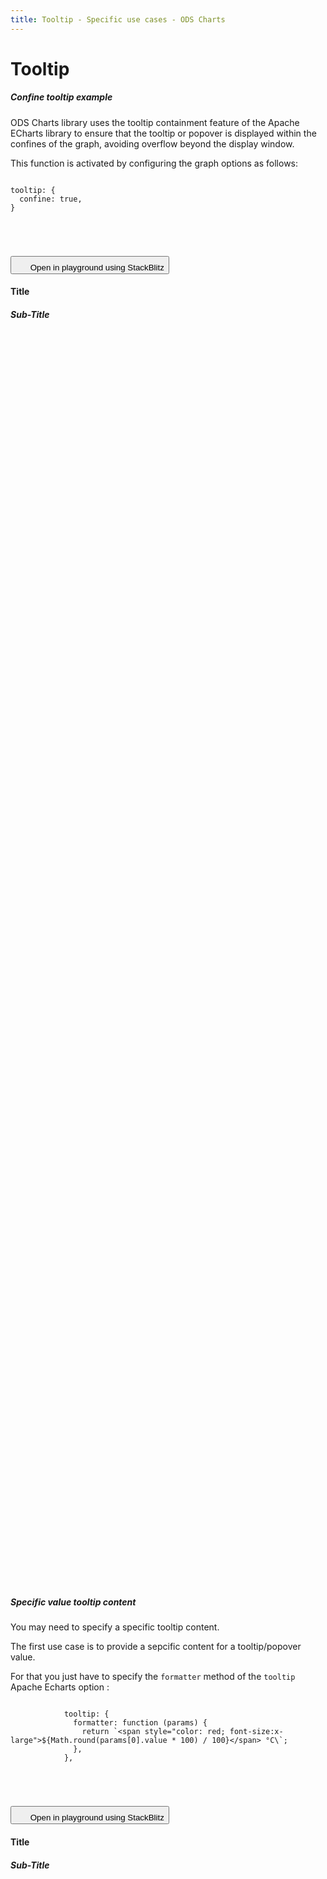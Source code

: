 ```yaml
---
title: Tooltip - Specific use cases - ODS Charts
---
```


<div class="title-bar">
  <div class="container-xxl">
    <h1 class="display-1">Tooltip</h1>
  </div>
</div>
<div class="container pt-3">
  <div class="card w-100">
    <div class="card-body">
      <h5 class="card-title">Confine tooltip example</h5>
      <p class="card-text pe-5">ODS Charts library uses the tooltip containment feature of the Apache ECharts library to ensure that the tooltip or popover is displayed within the confines of the graph, avoiding overflow beyond the display window.</p>
      <p class="card-text pe-5">
        This function is activated by configuring the graph options as follows:
        <code>
          <pre>
tooltip: {
  confine: true,
}
          </pre>
        </code>
      </p>
      <button class="btn btn-icon btn-outline-secondary btn-edit" data-bs-toggle="tooltip" data-bs-placement="top" data-bs-title="Open in playground">
        <svg width="1.25rem" height="1.25rem" fill="currentColor" aria-hidden="true">
          <use xlink:href="#lightning-charge-fill" />
        </svg>
        <span class="visually-hidden">Open in playground using StackBlitz</span>
      </button>
      <div id="div1_htmlId">
        <div class="border border-subtle position-relative">
          <div class="chart_title">
            <h4 class="display-4 mx-3 mb-1 mt-3">Title</h4>
            <h5 class="display-5 mx-3 mb-1 mt-0">Sub-Title</h5>
          </div>
          <div id="div1_holder">
            <div id="div1_chart" style="width: 100%; height: 50vh" class="position-relative"></div>
          </div>
          <div id="div1_legend"></div>
        </div>
      </div>
      <script>
        addViewCode('div1_');
      </script>
    </div>
  </div>
  <script id="div1_codeId">
    ///////////////////////////////////////////////////
    // Used data
    ///////////////////////////////////////////////////

    // Data to be displayed
    var div1_dataOptions = {
      grid: {
        left: '0%',
        right: '0%',
      },
      xAxis: {
        type: 'category',
        data: ['Jan', 'Feb', 'Mar', 'Apr', 'May', 'Jun'],
      },
      yAxis: {},
      series: [
        {
          data: [10, 22, 28.8956454657, 23, 19, 15],
          type: 'bar',
        },
        {
          data: [12, 28.8956454657, 23, 15, 15, 18],
          type: 'line',
        },
      ],
      legend: {
        data: ['label 0', 'label 1'],
      },
      tooltip: {
        confine: true,
      },
    };

    ///////////////////////////////////////////////////
    // ODS Charts
    ///////////////////////////////////////////////////
    // Build the theme
    var div1_themeManager = ODSCharts.getThemeManager();
    echarts.registerTheme(div1_themeManager.name, div1_themeManager.theme);

    // Get the chart holder and initiate it with the generated theme
    var div = document.getElementById('div1_chart');
    var myChart = echarts.init(div, div1_themeManager.name, {
      renderer: 'svg',
    });

    // Set the data to be displayed.
    div1_themeManager.setDataOptions(div1_dataOptions);
    // Register the externalization of the legend.
    div1_themeManager.externalizeLegends(myChart, '#div1_legend');
    // Manage window size changed
    div1_themeManager.manageChartResize(myChart, 'div1_chart');
    // Observe dark / light mode changes
    div1_themeManager.manageThemeObserver(myChart);
    // Register the externalization of the tooltip/popup
    div1_themeManager.externalizePopover();
    // Display the chart using the configured theme and data.
    myChart.setOption(div1_themeManager.getChartOptions());

  </script>
</div>

<div class="container pt-3">
  <div class="card w-100">
    <div class="card-body">
      <h5 class="card-title">Specific value tooltip content</h5>
      <p class="card-text pe-5">You may need to specify a specific tooltip content.</p>
      <p class="card-text pe-5">The first use case is to provide a sepcific content for a tooltip/popover value.</p>
      <p class="card-text pe-5">
        For that you just have to specify the <code>formatter</code> method of the <code>tooltip</code> Apache Echarts option :
        <code>
          <pre>
            tooltip: {
              formatter: function (params) {
                return `&lt;span style="color: red; font-size:x-large">${Math.round(params[0].value * 100) / 100}&lt;/span> °C\`;
              },
            },
          </pre>
        </code>
      </p>
      <button class="btn btn-icon btn-outline-secondary btn-edit" data-bs-toggle="tooltip" data-bs-placement="top" data-bs-title="Open in playground">
        <svg width="1.25rem" height="1.25rem" fill="currentColor" aria-hidden="true">
          <use xlink:href="#lightning-charge-fill" />
        </svg>
        <span class="visually-hidden">Open in playground using StackBlitz</span>
      </button>
      <div id="div6_htmlId">
        <div class="border border-subtle position-relative">
          <div class="chart_title">
            <h4 class="display-4 mx-3 mb-1 mt-3">Title</h4>
            <h5 class="display-5 mx-3 mb-1 mt-0">Sub-Title</h5>
          </div>
          <div id="div6_holder">
            <div id="div6_chart" style="width: 100%; height: 50vh" class="position-relative"></div>
          </div>
          <div id="div6_legend"></div>
        </div>
      </div>
      <script>
        addViewCode('div6_');
      </script>
      <script id="div6_codeId">
        ///////////////////////////////////////////////////
        // Used data
        ///////////////////////////////////////////////////

        var goals = new Array(...new Array(12).keys()).map((i) => {
          return 50 + Math.random() * 50;
        });

        var resultsOK = new Array(...new Array(12).keys()).map((i) => {
          return 50 + Math.random() * 50;
        });

        var resultsNOK = new Array(...new Array(12).keys()).map((i) => {
          return 50 + Math.random() * 50;
        });
        var dates = new Array(...new Array(12).keys()).map((i) => {
          var d = new Date();
          d.setMonth(d.getMonth() - i);
          return d.toLocaleDateString(undefined, {
            month: 'short',
            year: 'numeric',
          });
        });

        // Data to be displayed
        var div6_dataOptions = {
          xAxis: {
            type: 'category',
            data: dates,
          },
          tooltip: {
            formatter: function (params) {
              return `<span style="color: red; font-size:x-large">${Math.round(params[0].value * 100) / 100}</span> °C`;
            },
          },
          series: [
            {
              data: resultsOK,
              type: 'bar',
            },
            {
              data: resultsNOK,
              type: 'bar',
            },
            {
              data: goals,
              type: 'line',
            },
          ],
          legend: {
            data: ['Results OK', 'Results NOK', 'Goal'],
          },
        };

        ///////////////////////////////////////////////////
        // ODS Charts
        ///////////////////////////////////////////////////
        // Build the theme
        var div6_themeManager = ODSCharts.getThemeManager();
        echarts.registerTheme(div6_themeManager.name, div6_themeManager.theme);

        // Get the chart holder and initiate it with the generated theme
        var div = document.getElementById('div6_chart');
        var myChart = echarts.init(div, div6_themeManager.name, {
          renderer: 'svg',
        });

        // Set the data to be displayed.
        div6_themeManager.setDataOptions(div6_dataOptions);
        // Register the externalization of the legend.
        div6_themeManager.manageChartResize(myChart, 'div6_chart');
        // Observe dark / light mode changes
        div6_themeManager.manageThemeObserver(myChart);
        // Register the externalization of the tooltip/popup
        div6_themeManager.externalizePopover();
        // Display the chart using the configured theme and data.
        myChart.setOption(div6_themeManager.getChartOptions());
      </script>
    </div>

  </div>

  <div class="card w-100 mt-3">
    <div class="card-body">
      <h5 class="card-title">Other specific content</h5>
      <p class="card-text pe-5">if you want to specialize more than the value display, you can use the second parameter of the method <code>externalizePopover</code>.</p>
      <p class="card-text pe-5">
        This parameter must implement the <a href="../api/classes/ODSChartsPopoverDefinition"><code>ODSChartsPopoverDefinition</code></a> interface. Generally this is initialized with <a href="../api/variables/ODSChartsPopoverManagers">one of the tooltip managers provided</a> <code>ODSChartsPopoverManagers.BOOSTED5</code>, <code>ODSChartsPopoverManagers.BOOSTED4</code> or <code>ODSChartsPopoverManagers.NONE</code>.<br />
        <code>ODSChartsPopoverManagers.NONE</code> is the default one.
      </p>
      <p>You can extend the tooltip manager to implement <a href="../api/classes/ODSChartsPopoverDefinition">one of the ODSChartsPopoverDefinition method.</a></p>
      <p>
        For example, in the example below, we extend the tooltip manager to implement <code>getPopupContentLine</code> method and return the html code to be displayed for one line:
        <code>
          <pre>
            themeManager.externalizePopover(undefined, {
              ...ODSCharts.ODSChartsPopoverManagers.NONE,
              getPopupContentLine: ({ seriesName, itemValue }) => {
                return `&lt;p>This is my HTML code of one line for ${itemValue} of ${seriesName}&lt;/p>`;
              },
            });
          </pre>
        </code>
      </p>
      <button class="btn btn-icon btn-outline-secondary btn-edit" data-bs-toggle="tooltip" data-bs-placement="top" data-bs-title="Open in playground">
        <svg width="1.25rem" height="1.25rem" fill="currentColor" aria-hidden="true">
          <use xlink:href="#lightning-charge-fill" />
        </svg>
        <span class="visually-hidden">Open in playground using StackBlitz</span>
      </button>
      <div id="div2_htmlId">
        <div class="border border-subtle position-relative">
          <div class="chart_title">
            <h4 class="display-4 mx-3 mb-1 mt-3">Title</h4>
            <h5 class="display-5 mx-3 mb-1 mt-0">Sub-Title</h5>
          </div>
          <div id="div2_holder">
            <div id="div2_chart" style="width: 100%; height: 50vh" class="position-relative"></div>
          </div>
          <div id="div2_legend"></div>
        </div>
      </div>
      <script>
        addViewCode('div2_');
      </script>
      <script id="div2_codeId">
        ///////////////////////////////////////////////////
        // Used data
        ///////////////////////////////////////////////////

        // Data to be displayed
        var div2_dataOptions = {
          xAxis: { type: 'category', data: ['24 May', '25 May', '26 May', '27 May', '28 May', '29 May', '30 May'] },
          yAxis: {},
          series: [
            { data: [10, 22, 28.8956454657, 23, 19, 15], type: 'bar', barWidth: 30 },
            { data: [12, 28.8956454657, 23, 15, 15, 18], type: 'bar', barWidth: 30 },
          ],
          legend: { show: false },
          tooltip: {
            confine: true,
          },
          grid: {
            left: 0,
            right: 0,
            top: 10,
            bottom: 0,
            containLabel: true,
          },
        };

        ///////////////////////////////////////////////////
        // ODS Charts
        ///////////////////////////////////////////////////
        // Build the theme
        var div2_themeManager = ODSCharts.getThemeManager({});
        echarts.registerTheme(div2_themeManager.name, div2_themeManager.theme);

        // Get the chart holder and initiate it with the generated theme
        var div = document.getElementById('div2_chart');
        var myChart = echarts.init(div, div2_themeManager.name, {
          renderer: 'svg',
        });

        // Set the data to be displayed.
        div2_themeManager.setDataOptions(div2_dataOptions);
        // Register the externalization of the legend.
        div2_themeManager.manageChartResize(myChart, 'div2_chart');
        // Observe dark / light mode changes
        div2_themeManager.manageThemeObserver(myChart);
        // Register the externalization of the tooltip/popup
        div2_themeManager.externalizePopover(undefined, {
          ...ODSCharts.ODSChartsPopoverManagers.NONE,
          getPopupContentLine: ({ seriesName, itemValue }) => {
            return `<p>This is my HTML code of one line for ${itemValue} of ${seriesName}</p>`;
          },
        });
        // Display the chart using the configured theme and data.
        myChart.setOption(div2_themeManager.getChartOptions());
      </script>
    </div>

  </div>

  <div class="card w-100 mt-3">
    <div class="card-body">
      <h5 class="card-title">Using Boosted 5 tooltip</h5>
      <p class="card-text">
        The same code using the Boosted 5 tooltips:
        <code>
          <pre>
            themeManager.externalizePopover(undefined, {
              ...ODSCharts.ODSChartsPopoverManagers.BOOSTED5,
              getPopupContentLine: ({ seriesName, itemValue }) => {
                return `&lt;p>This is my HTML code of one line for ${itemValue} of ${seriesName}&lt;/p>`;
              },
            });
          </pre>
        </code>
      </p>
      <button class="btn btn-icon btn-outline-secondary btn-edit" data-bs-toggle="tooltip" data-bs-placement="top" data-bs-title="Open in playground">
        <svg width="1.25rem" height="1.25rem" fill="currentColor" aria-hidden="true">
          <use xlink:href="#lightning-charge-fill" />
        </svg>
        <span class="visually-hidden">Open in playground using StackBlitz</span>
      </button>
      <div id="div3_htmlId">
        <div class="border border-subtle position-relative">
          <div class="chart_title">
            <h4 class="display-4 mx-3 mb-1 mt-3">Title</h4>
            <h5 class="display-5 mx-3 mb-1 mt-0">Sub-Title</h5>
          </div>
          <div id="div3_holder">
            <div id="div3_chart" style="width: 100%; height: 50vh" class="position-relative"></div>
          </div>
          <div id="div3_legend"></div>
        </div>
      </div>
      <script>
        addViewCode('div3_');
      </script>
      <script id="div3_codeId">
        ///////////////////////////////////////////////////
        // Used data
        ///////////////////////////////////////////////////

        // Data to be displayed
        var div3_dataOptions = {
          xAxis: { type: 'category', data: ['24 May', '25 May', '26 May', '27 May', '28 May', '29 May', '30 May'] },
          yAxis: {},
          series: [
            { data: [10, 22, 28.8956454657, 23, 19, 15], type: 'bar', barWidth: 30 },
            { data: [12, 28.8956454657, 23, 15, 15, 18], type: 'bar', barWidth: 30 },
          ],
          legend: { show: false },
          tooltip: {
            confine: true,
          },
          grid: {
            left: 0,
            right: 0,
            top: 10,
            bottom: 0,
            containLabel: true,
          },
        };

        ///////////////////////////////////////////////////
        // ODS Charts
        ///////////////////////////////////////////////////
        // Build the theme
        var div3_themeManager = ODSCharts.getThemeManager({
          cssTheme: ODSCharts.ODSChartsCSSThemes.BOOSTED5,
        });
        echarts.registerTheme(div3_themeManager.name, div3_themeManager.theme);

        // Get the chart holder and initiate it with the generated theme
        var div = document.getElementById('div3_chart');
        var myChart = echarts.init(div, div3_themeManager.name, {
          renderer: 'svg',
        });

        // Set the data to be displayed.
        div3_themeManager.setDataOptions(div3_dataOptions);
        // Register the externalization of the legend.
        div3_themeManager.manageChartResize(myChart, 'div3_chart');
        // Observe dark / light mode changes
        div3_themeManager.manageThemeObserver(myChart);
        // Register the externalization of the tooltip/popup
        div3_themeManager.externalizePopover(undefined, {
          ...ODSCharts.ODSChartsPopoverManagers.BOOSTED5,
          getPopupContentLine: ({ seriesName, itemValue }) => {
            return `<p>This is my HTML code of one line for ${itemValue} of ${seriesName}</p>`;
          },
        });
        // Display the chart using the configured theme and data.
        myChart.setOption(div3_themeManager.getChartOptions());
      </script>
    </div>

  </div>
</div>

<div class="container pt-3">
  <div class="card w-100">
    <div class="card-body">
      <h5 class="card-title">Tooltip with HTML link(s)</h5>
      <p class="card-text pe-5">You may need to specify a specific tooltip which include a link.</p>
      <p class="card-text pe-5">
        In this case, you must set to <code>true</code> the parameter <code>enterable</code> of the <code>tooltip</code> Apache Echarts option:
        <code>
          <pre>
            tooltip: {
              enterable: true,
            },
          </pre>
        </code>
      </p>
      <button class="btn btn-icon btn-outline-secondary btn-edit" data-bs-toggle="tooltip" data-bs-placement="top" data-bs-title="Open in playground">
        <svg width="1.25rem" height="1.25rem" fill="currentColor" aria-hidden="true">
          <use xlink:href="#lightning-charge-fill" />
        </svg>
        <span class="visually-hidden">Open in playground using StackBlitz</span>
      </button>
      <div id="div4_htmlId">
        <div class="border border-subtle position-relative">
          <div class="chart_title">
            <h4 class="display-4 mx-3 mb-1 mt-3">Title</h4>
            <h5 class="display-5 mx-3 mb-1 mt-0">Sub-Title</h5>
          </div>
          <div id="div4_holder">
            <div id="div4_chart" style="width: 100%; height: 50vh" class="position-relative"></div>
          </div>
          <div id="div4_legend"></div>
        </div>
      </div>
      <script>
        addViewCode('div4_');
      </script>
      <script id="div4_codeId">
        ///////////////////////////////////////////////////
        // Used data
        ///////////////////////////////////////////////////

        // Data to be displayed
        var div4_dataOptions = {
          xAxis: { type: 'category', data: ['24 May', '25 May', '26 May', '27 May', '28 May', '29 May', '30 May'] },
          yAxis: {},
          series: [
            { data: [510, 1414, 1412, 1406, 1400, 1430, 784], type: 'bar', stack: 'true', barWidth: 30 },
            { data: [5, 0, 10, 20, 0, 0, 0], type: 'bar', stack: 'true', barWidth: 30 },
          ],
          legend: { show: false },
          tooltip: {
            confine: true,
            enterable: true,
          },
          grid: {
            left: 0,
            right: 0,
            top: 10,
            bottom: 0,
            containLabel: true,
          },
        };

        var popupContents = [
          '<span class="font-weight-bold">Notification - Http push: <a href="../"\n                target="_self"\n                class=""\n            >510 errors</a>\n</span><br><span class="font-weight-bold">Notification - FIFO: <a href="../"\n                target="_self"\n                class=""\n            >5 errors</a>\n</span><br><span class="font-weight-bold"><a data-analytics="show_audit_logs_from_dashboard"\n                href="../"\n                target="_self"\n                class=""\n            >See all errors</a>\n</span>',
          '<span class="font-weight-bold">Notification - Http push: <a href="../"\n                target="_self"\n                class=""\n            >1414 errors</a>\n</span><br><span class="font-weight-bold"><a data-analytics="show_audit_logs_from_dashboard"\n                href="../"\n                target="_self"\n                class=""\n            >See all errors</a>\n</span>',
          '<span class="font-weight-bold">Notification - Http push: <a href="../"\n                target="_self"\n                class=""\n            >1412 errors</a>\n</span><br><span class="font-weight-bold">Notification - FIFO: <a href="../"\n                target="_self"\n                class=""\n            >10 errors</a>\n</span><br><span class="font-weight-bold"><a data-analytics="show_audit_logs_from_dashboard"\n                href="../"\n                target="_self"\n                class=""\n            >See all errors</a>\n</span>',
          '<span class="font-weight-bold">Notification - Http push: <a href="../"\n                target="_self"\n                class=""\n            >1406 errors</a>\n</span><br><span class="font-weight-bold">Notification - FIFO: <a href="../"\n                target="_self"\n                class=""\n            >20 errors</a>\n</span><br><span class="font-weight-bold"><a data-analytics="show_audit_logs_from_dashboard"\n                href="../"\n                target="_self"\n                class=""\n            >See all errors</a>\n</span>',
          '<span class="font-weight-bold">Notification - Http push: <a href="../"\n                target="_self"\n                class=""\n            >1400 errors</a>\n</span><br><span class="font-weight-bold"><a data-analytics="show_audit_logs_from_dashboard"\n                href="../"\n                target="_self"\n                class=""\n            >See all errors</a>\n</span>',
          '<span class="font-weight-bold">Notification - Http push: <a href="../"\n                target="_self"\n                class=""\n            >1430 errors</a>\n</span><br><span class="font-weight-bold"><a data-analytics="show_audit_logs_from_dashboard"\n                href="../"\n                target="_self"\n                class=""\n            >See all errors</a>\n</span>',
          '<span class="font-weight-bold">Notification - Http push: <a href="../"\n                target="_self"\n                class=""\n            >784 errors</a>\n</span><br><span class="font-weight-bold"><a data-analytics="show_audit_logs_from_dashboard"\n                href="../"\n                target="_self"\n                class=""\n            >See all errors</a>\n</span>',
        ];

        ///////////////////////////////////////////////////
        // ODS Charts
        ///////////////////////////////////////////////////
        // Build the theme
        var div4_themeManager = ODSCharts.getThemeManager({ colors: [{ colorIndex: 4, colorPalette: ODSCharts.ODSChartsColorsSet.DARKER_TINTS }] });
        echarts.registerTheme(div4_themeManager.name, div4_themeManager.theme);

        // Get the chart holder and initiate it with the generated theme
        var div = document.getElementById('div4_chart');
        var myChart = echarts.init(div, div4_themeManager.name, {
          renderer: 'svg',
        });

        // Set the data to be displayed.
        div4_themeManager.setDataOptions(div4_dataOptions);
        // Register the externalization of the legend.
        div4_themeManager.manageChartResize(myChart, 'div4_chart');
        // Observe dark / light mode changes
        div4_themeManager.manageThemeObserver(myChart);
        // Register the externalization of the tooltip/popup
        div4_themeManager.externalizePopover(undefined, {
          ...ODSCharts.ODSChartsPopoverManagers.NONE,
          getPopupContent: (tooltipElements) => {
            return tooltipElements.length > 0 && popupContents.length > tooltipElements[0].dataIndex ? popupContents[tooltipElements[0].dataIndex] : '';
          },
        });
        // Display the chart using the configured theme and data.
        myChart.setOption(div4_themeManager.getChartOptions());
      </script>
    </div>

  </div>

  <div class="card w-100 mt-3">
    <div class="card-body">
      <h5 class="card-title">Using links in a Boosted 5 tooltip</h5>
      <p class="card-text pe-5">The same code using the Boosted 5 tooltips:</p>
      <button class="btn btn-icon btn-outline-secondary btn-edit" data-bs-toggle="tooltip" data-bs-placement="top" data-bs-title="Open in playground">
        <svg width="1.25rem" height="1.25rem" fill="currentColor" aria-hidden="true">
          <use xlink:href="#lightning-charge-fill" />
        </svg>
        <span class="visually-hidden">Open in playground using StackBlitz</span>
      </button>
      <div id="div5_htmlId">
        <div class="border border-subtle position-relative">
          <div class="chart_title">
            <h4 class="display-4 mx-3 mb-1 mt-3">Title</h4>
            <h5 class="display-5 mx-3 mb-1 mt-0">Sub-Title</h5>
          </div>
          <div id="div5_holder">
            <div id="div5_chart" style="width: 100%; height: 50vh" class="position-relative"></div>
          </div>
          <div id="div5_legend"></div>
        </div>
      </div>
      <script>
        addViewCode('div5_');
      </script>
      <script id="div5_codeId">
        ///////////////////////////////////////////////////
        // Used data
        ///////////////////////////////////////////////////

        // Data to be displayed
        var div5_dataOptions = {
          xAxis: { type: 'category', data: ['24 May', '25 May', '26 May', '27 May', '28 May', '29 May', '30 May'] },
          yAxis: {},
          series: [
            { data: [510, 1414, 1412, 1406, 1400, 1430, 784], type: 'bar', stack: 'true', barWidth: 30 },
            { data: [5, 0, 10, 20, 0, 0, 0], type: 'bar', stack: 'true', barWidth: 30 },
          ],
          legend: { show: false },
          tooltip: {
            confine: true,
            enterable: true,
          },
          grid: {
            left: 0,
            right: 0,
            top: 10,
            bottom: 0,
            containLabel: true,
          },
        };

        var popupContents = [
          '<span class="font-weight-bold">Notification - Http push: <a href="../"\n                target="_self"\n                class=""\n            >510 errors</a>\n</span><br><span class="font-weight-bold">Notification - FIFO: <a href="../"\n                target="_self"\n                class=""\n            >5 errors</a>\n</span><br><span class="font-weight-bold"><a data-analytics="show_audit_logs_from_dashboard"\n                href="../"\n                target="_self"\n                class=""\n            >See all errors</a>\n</span>',
          '<span class="font-weight-bold">Notification - Http push: <a href="../"\n                target="_self"\n                class=""\n            >1414 errors</a>\n</span><br><span class="font-weight-bold"><a data-analytics="show_audit_logs_from_dashboard"\n                href="../"\n                target="_self"\n                class=""\n            >See all errors</a>\n</span>',
          '<span class="font-weight-bold">Notification - Http push: <a href="../"\n                target="_self"\n                class=""\n            >1412 errors</a>\n</span><br><span class="font-weight-bold">Notification - FIFO: <a href="../"\n                target="_self"\n                class=""\n            >10 errors</a>\n</span><br><span class="font-weight-bold"><a data-analytics="show_audit_logs_from_dashboard"\n                href="../"\n                target="_self"\n                class=""\n            >See all errors</a>\n</span>',
          '<span class="font-weight-bold">Notification - Http push: <a href="../"\n                target="_self"\n                class=""\n            >1406 errors</a>\n</span><br><span class="font-weight-bold">Notification - FIFO: <a href="../"\n                target="_self"\n                class=""\n            >20 errors</a>\n</span><br><span class="font-weight-bold"><a data-analytics="show_audit_logs_from_dashboard"\n                href="../"\n                target="_self"\n                class=""\n            >See all errors</a>\n</span>',
          '<span class="font-weight-bold">Notification - Http push: <a href="../"\n                target="_self"\n                class=""\n            >1400 errors</a>\n</span><br><span class="font-weight-bold"><a data-analytics="show_audit_logs_from_dashboard"\n                href="../"\n                target="_self"\n                class=""\n            >See all errors</a>\n</span>',
          '<span class="font-weight-bold">Notification - Http push: <a href="../"\n                target="_self"\n                class=""\n            >1430 errors</a>\n</span><br><span class="font-weight-bold"><a data-analytics="show_audit_logs_from_dashboard"\n                href="../"\n                target="_self"\n                class=""\n            >See all errors</a>\n</span>',
          '<span class="font-weight-bold">Notification - Http push: <a href="../"\n                target="_self"\n                class=""\n            >784 errors</a>\n</span><br><span class="font-weight-bold"><a data-analytics="show_audit_logs_from_dashboard"\n                href="../"\n                target="_self"\n                class=""\n            >See all errors</a>\n</span>',
        ];

        ///////////////////////////////////////////////////
        // ODS Charts
        ///////////////////////////////////////////////////
        // Build the theme
        var div5_themeManager = ODSCharts.getThemeManager({
          colors: [
            {
              colorIndex: 4,
              colorPalette: ODSCharts.ODSChartsColorsSet.DARKER_TINTS,
              cssTheme: ODSCharts.ODSChartsCSSThemes.BOOSTED5,
            },
          ],
        });
        echarts.registerTheme(div5_themeManager.name, div5_themeManager.theme);

        // Get the chart holder and initiate it with the generated theme
        var div = document.getElementById('div5_chart');
        var myChart = echarts.init(div, div5_themeManager.name, {
          renderer: 'svg',
        });

        // Set the data to be displayed.
        div5_themeManager.setDataOptions(div5_dataOptions);
        // Register the externalization of the legend.
        div5_themeManager.manageChartResize(myChart, 'div5_chart');
        // Observe dark / light mode changes
        div5_themeManager.manageThemeObserver(myChart);
        // Register the externalization of the tooltip/popup
        div5_themeManager.externalizePopover(undefined, {
          ...ODSCharts.ODSChartsPopoverManagers.BOOSTED5,
          getPopupContent: (tooltipElements) => {
            return tooltipElements.length > 0 && popupContents.length > tooltipElements[0].dataIndex ? popupContents[tooltipElements[0].dataIndex] : '';
          },
        });
        // Display the chart using the configured theme and data.
        myChart.setOption(div5_themeManager.getChartOptions());
      </script>
    </div>

  </div>
</div>
